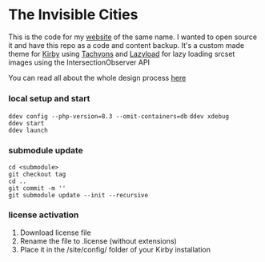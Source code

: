 The Invisible Cities
====================
 
This is the code for my [website](https://the-invisible-cities.com) of the same name. I wanted to open source it and have this repo as a code and content backup. 
It's a custom made theme for [Kirby](https://getkirby.com) using [Tachyons](https://tachyons.io/) and [Lazyload](https://github.com/verlok/lazyload) for lazy loading srcset images using the IntersectionObserver API
 
You can read all about the whole design process [here](https://jerome-arfouche.com/blog)  


### local setup and start  
`ddev config --php-version=8.3 --omit-containers=db`
`ddev xdebug`  
`ddev start`  
`ddev launch`  

### submodule update

`cd <submodule>`  
`git checkout tag`    
`cd ..`  
`git commit -m ''`  
`git submodule update --init --recursive`  


### license activation

1. Download license file  
2. Rename the file to .license (without extensions)  
3. Place it in the /site/config/ folder of your Kirby installation  